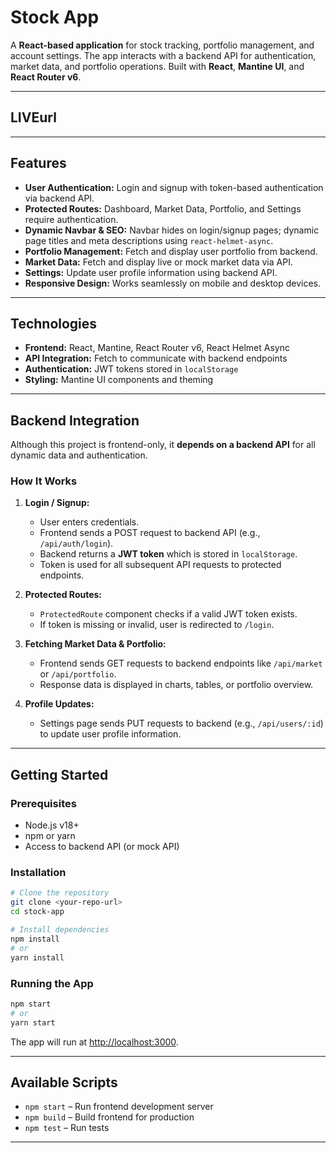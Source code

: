 # Stock App

A **React-based application** for stock tracking, portfolio management, and account settings. The app interacts with a backend API for authentication, market data, and portfolio operations. Built with **React**, **Mantine UI**, and **React Router v6**.

---


## **LIVEurl**

---

## **Features**

* **User Authentication:** Login and signup with token-based authentication via backend API.
* **Protected Routes:** Dashboard, Market Data, Portfolio, and Settings require authentication.
* **Dynamic Navbar & SEO:** Navbar hides on login/signup pages; dynamic page titles and meta descriptions using `react-helmet-async`.
* **Portfolio Management:** Fetch and display user portfolio from backend.
* **Market Data:** Fetch and display live or mock market data via API.
* **Settings:** Update user profile information using backend API.
* **Responsive Design:** Works seamlessly on mobile and desktop devices.

---

## **Technologies**

* **Frontend:** React, Mantine, React Router v6, React Helmet Async
* **API Integration:** Fetch to communicate with backend endpoints
* **Authentication:** JWT tokens stored in `localStorage`
* **Styling:** Mantine UI components and theming

---

## **Backend Integration**

Although this project is frontend-only, it **depends on a backend API** for all dynamic data and authentication.

### **How It Works**

1. **Login / Signup:**

   * User enters credentials.
   * Frontend sends a POST request to backend API (e.g., `/api/auth/login`).
   * Backend returns a **JWT token** which is stored in `localStorage`.
   * Token is used for all subsequent API requests to protected endpoints.

2. **Protected Routes:**

   * `ProtectedRoute` component checks if a valid JWT token exists.
   * If token is missing or invalid, user is redirected to `/login`.

3. **Fetching Market Data & Portfolio:**

   * Frontend sends GET requests to backend endpoints like `/api/market` or `/api/portfolio`.
   * Response data is displayed in charts, tables, or portfolio overview.

4. **Profile Updates:**

   * Settings page sends PUT requests to backend (e.g., `/api/users/:id`) to update user profile information.


---

## **Getting Started**

### **Prerequisites**

* Node.js v18+
* npm or yarn
* Access to backend API (or mock API)

### **Installation**

```bash
# Clone the repository
git clone <your-repo-url>
cd stock-app

# Install dependencies
npm install
# or
yarn install
```

### **Running the App**

```bash
npm start
# or
yarn start
```

The app will run at [http://localhost:3000](http://localhost:3000).

---

## **Available Scripts**

* `npm start` – Run frontend development server
* `npm build` – Build frontend for production
* `npm test` – Run tests

---
